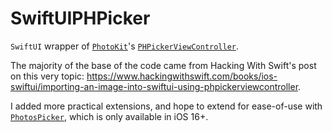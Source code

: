 # SwiftUIPHPicker

`SwiftUI` wrapper of [`PhotoKit`](https://developer.apple.com/documentation/photokit)'s [`PHPickerViewController`](https://developer.apple.com/documentation/photokit/phpickerviewcontroller).  

The majority of the base of the code came from Hacking With Swift's post on this very topic: <https://www.hackingwithswift.com/books/ios-swiftui/importing-an-image-into-swiftui-using-phpickerviewcontroller>.

I added more practical extensions, and hope to extend for ease-of-use with [`PhotosPicker`](https://developer.apple.com/documentation/photokit/photospicker), which is only available in iOS 16+.
